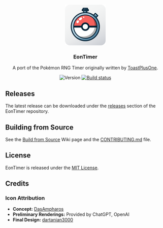 <div align="center">
<img src="eon_timer/resources/images/icon.svg" width="128"/>

### EonTimer
A port of the Pokémon RNG Timer originally written by
[ToastPlusOne](https://bitbucket.org/ToastPlusOne/eontimer/downloads/).

![Version](https://img.shields.io/badge/EonTimer-v3.0.0-blue.svg)
[![Build status](https://github.com/DasAmpharos/EonTimer/actions/workflows/build.yml/badge.svg?branch=main)](https://github.com/DasAmpharos/EonTimer/actions?query=event:push+branch:main)

</div>

## Releases
The latest release can be downloaded under the [releases](https://github.com/dylmeadows/EonTimer/releases) section of the EonTimer repository.

## Building from Source
See the [Build from Source](https://github.com/dylmeadows/EonTimer/wiki/Build-from-Source) Wiki page and the [CONTRIBUTING.md](CONTRIBUTING.md) file.

## License
EonTimer is released under the [MIT License](LICENSE.md).

## Credits

### Icon Attribution

- **Concept:** [DasAmpharos](https://github.com/DasAmpharos)
- **Preliminary Renderings:** Provided by ChatGPT, OpenAI
- **Final Design:** [dartanian3000](https://github.com/dartanian300)
